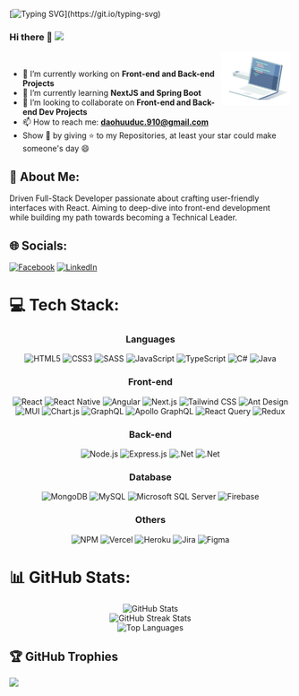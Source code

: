 [![Typing SVG](https://readme-typing-svg.demolab.com?font=Fira+Code&size=19&duration=2000&pause=4000&random=false&width=435&lines=I'm+Dao+Huu+Duc+(Full-Stack+Developer).)](https://git.io/typing-svg)
### Hi there 👋 [![](https://visitcount.itsvg.in/api?id=kaizer7121&icon=2&color=1)](https://visitcount.itsvg.in)

<img align='right' src="./images/coding.gif" width="25%">
<br>

- 🔭 I’m currently working on **Front-end and Back-end Projects**
- 🌱 I’m currently learning **NextJS and Spring Boot**
- 👯 I’m looking to collaborate on **Front-end and Back-end Dev Projects**
- 📫 How to reach me: **daohuuduc.910@gmail.com**
- Show 💙 by giving ⭐ to my Repositories, at least your star could make someone's day 😄


## 💫 About Me:
Driven Full-Stack Developer passionate about crafting user-friendly interfaces with React. Aiming to deep-dive into front-end development while building my path towards becoming a Technical Leader.

## 🌐 Socials:
[![Facebook](https://img.shields.io/badge/Facebook-%231877F2.svg?logo=Facebook&logoColor=white)](https://facebook.com/daohuuduc.910/) [![LinkedIn](https://img.shields.io/badge/LinkedIn-%230077B5.svg?logo=linkedin&logoColor=white)](https://linkedin.com/in/harry1237/)

# 💻 Tech Stack:
<div align='center'>
 <h3>Languages</h3>
  <img src="https://img.shields.io/badge/html5-%23E34F26.svg?style=for-the-badge&logo=html5&logoColor=white" alt="HTML5">
  <img src="https://img.shields.io/badge/css3-%231572B6.svg?style=for-the-badge&logo=css3&logoColor=white" alt="CSS3">
  <img src="https://img.shields.io/badge/SASS-hotpink.svg?style=for-the-badge&logo=SASS&logoColor=white" alt="SASS">
  <img src="https://img.shields.io/badge/javascript-%23323330.svg?style=for-the-badge&logo=javascript&logoColor=%23F7DF1E" alt="JavaScript">
  <img src="https://img.shields.io/badge/typescript-%23007ACC.svg?style=for-the-badge&logo=typescript&logoColor=white" alt="TypeScript">
  <img src="https://img.shields.io/badge/c%23-%23239120.svg?style=for-the-badge&logo=csharp&logoColor=white" alt="C#"> 
  <img src="https://img.shields.io/badge/java-%23ED8B00.svg?style=for-the-badge&logo=openjdk&logoColor=white" alt="Java">
</div>

<div align='center'>
  <h3>Front-end</h3>
  <img src="https://img.shields.io/badge/react-%2320232a.svg?style=for-the-badge&logo=react&logoColor=%2361DAFB" alt="React">
  <img src="https://img.shields.io/badge/react_native-%2320232a.svg?style=for-the-badge&logo=react&logoColor=%2361DAFB" alt="React Native">
  <img src="https://img.shields.io/badge/angular-%23DD0031.svg?style=for-the-badge&logo=angular&logoColor=white" alt="Angular">
  <img src="https://img.shields.io/badge/Next-black?style=for-the-badge&logo=next.js&logoColor=white" alt="Next.js">
  <img src="https://img.shields.io/badge/tailwindcss-%2338B2AC.svg?style=for-the-badge&logo=tailwind-css&logoColor=white" alt="Tailwind CSS">
  <img src="https://img.shields.io/badge/-AntDesign-%230170FE?style=for-the-badge&logo=ant-design&logoColor=white" alt="Ant Design">
  <img src="https://img.shields.io/badge/MUI-%230081CB.svg?style=for-the-badge&logo=mui&logoColor=white" alt="MUI">
  <img src="https://img.shields.io/badge/chart.js-F5788D.svg?style=for-the-badge&logo=chart.js&logoColor=white" alt="Chart.js">
  <img src="https://img.shields.io/badge/GraphQL-%23E10098?style=for-the-badge&logo=graphql&logoColor=white" alt="GraphQL">
  <img src="https://img.shields.io/badge/-ApolloGraphQL-311C87?style=for-the-badge&logo=apollo-graphql&logoColor=white" alt="Apollo GraphQL">
  <img src="https://img.shields.io/badge/-React%20Query-FF4154?style=for-the-badge&logo=react-query&logoColor=white" alt="React Query">
  <img src="https://img.shields.io/badge/redux-%23593d88.svg?style=for-the-badge&logo=redux&logoColor=white" alt="Redux"> 
</div>

<div align='center'>
  <h3>Back-end</h3>
  <img src="https://img.shields.io/badge/node.js-6DA55F?style=for-the-badge&logo=node.js&logoColor=white" alt="Node.js">
  <img src="https://img.shields.io/badge/Express.js-404D59?style=for-the-badge&logo=Express&logoColor=white" alt="Express.js">
  <img src="https://img.shields.io/badge/.NET-5C2D91?style=for-the-badge&logo=.net&logoColor=white" alt=".Net">
  <img src="https://img.shields.io/badge/Spring-6DB33F?style=for-the-badge&logo=spring&logoColor=white" alt=".Net">

</div>

<div align='center'>
  <h3>Database</h3>
  <img src="https://img.shields.io/badge/MongoDB-%234ea94b.svg?style=for-the-badge&logo=mongodb&logoColor=white" alt="MongoDB">
  <img src="https://img.shields.io/badge/mysql-%2300000f.svg?style=for-the-badge&logo=mysql&logoColor=white" alt="MySQL">
  <img src="https://img.shields.io/badge/Microsoft%20SQL%20Server-CC2927?style=for-the-badge&logo=microsoft%20sql%20server&logoColor=white" alt="Microsoft SQL Server">
  <img src="https://img.shields.io/badge/firebase-%23039BE5.svg?style=for-the-badge&logo=firebase&logoColor=white" alt="Firebase">
</div>

<div align='center'>
  <h3>Others</h3>
  <img src="https://img.shields.io/badge/NPM-%23CB3837.svg?style=for-the-badge&logo=npm&logoColor=white" alt="NPM"> 
  <img src="https://img.shields.io/badge/vercel-%23000000.svg?style=for-the-badge&logo=vercel&logoColor=white" alt="Vercel">
  <img src="https://img.shields.io/badge/heroku-%23430098.svg?style=for-the-badge&logo=heroku&logoColor=white" alt="Heroku">
  <img src="https://img.shields.io/badge/jira-%230A0FFF.svg?style=for-the-badge&logo=jira&logoColor=white" alt="Jira">
  <img src="https://img.shields.io/badge/figma-%23F24E1E.svg?style=for-the-badge&logo=figma&logoColor=white" alt="Figma">
</div>

# 📊 GitHub Stats:
<div align='center'>
  <img src="https://github-readme-stats.vercel.app/api?username=kaizer7121&theme=dracula&hide_border=false&include_all_commits=true&count_private=false" alt="GitHub Stats" />
  <br/>
  <img src="https://github-readme-streak-stats.herokuapp.com/?user=kaizer7121&theme=dracula&hide_border=false" alt="GitHub Streak Stats" />
  <br/>
  <img src="https://github-readme-stats.vercel.app/api/top-langs/?username=kaizer7121&theme=dracula&hide_border=false&include_all_commits=true&count_private=false&layout=compact" alt="Top Languages" />
</div>

## 🏆 GitHub Trophies
![](https://github-profile-trophy.vercel.app/?username=kaizer7121&theme=dracula&no-frame=false&no-bg=false&margin-w=4)


<!-- Proudly created with GPRM ( https://gprm.itsvg.in ) -->
